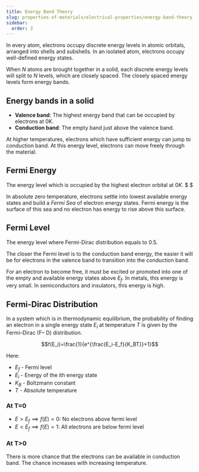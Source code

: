 ```yaml
---
title: Energy Band Theory
slug: properties-of-materials/electrical-properties/energy-band-theory
sidebar:
  order: 3
---
```


In every atom, electrons occupy discrete energy levels in atomic orbitals,
arranged into shells and subshells. In an isolated atom, electrons occupy
well-defined energy states.

When $N$ atoms are brought together in a solid, each discrete energy levels will
split to $N$ levels, which are closely spaced. The closely spaced energy levels
form energy bands.

## Energy bands in a solid

- **Valence band**: The highest energy band that can be occupied by electrons at
  $0\text{K}$.
- **Conduction band**: The empty band just above the valence band.

At higher temperatures, electrons which have sufficient energy can jump to
conduction band. At this energy level, electrons can move freely through the
material.

## Fermi Energy

The energy level which is occupied by the highest electron orbital at $0K$. $ $

In absolute zero temperature, electrons settle into lowest available energy
states and build a _Fermi Sea_ of electron energy states. Fermi energy is the
surface of this sea and no electron has energy to rise above this surface.

## Fermi Level

The energy level where Fermi-Dirac distribution equals to 0.5.

The closer the Fermi level is to the conduction band energy, the easier it will
be for electrons in the valence band to transition into the conduction band.

For an electron to become free, it must be excited or promoted into one of the
empty and available energy states above $E_f$. In metals, this energy is very
small. In semiconductors and insulators, this energy is high.

## Fermi-Dirac Distribution

In a system which is in thermodynamic equilibrium, the probability of finding an
electron in a single energy state $E_i$ at temperature $T$ is given by the
Fermi–Dirac (F– D) distribution.

```math
f(E_i)=\frac{1}{e^{\frac{E_i-E_f}{K_BT}}+1}
```

Here:

- $E_f$ - Fermi level
- $E_i$ - Energy of the $i$th energy state
- $K_B$ - Boltzmann constant
- $T$ - Absolute temperature

### At T=0

- $E>E_f \implies f(E)=0$: No electrons above fermi level
- $E<E_f \implies f(E)=1$: All electrons are below fermi level

### At T>0

There is more chance that the electrons can be available in conduction band. The
chance increases with increasing temperature.
